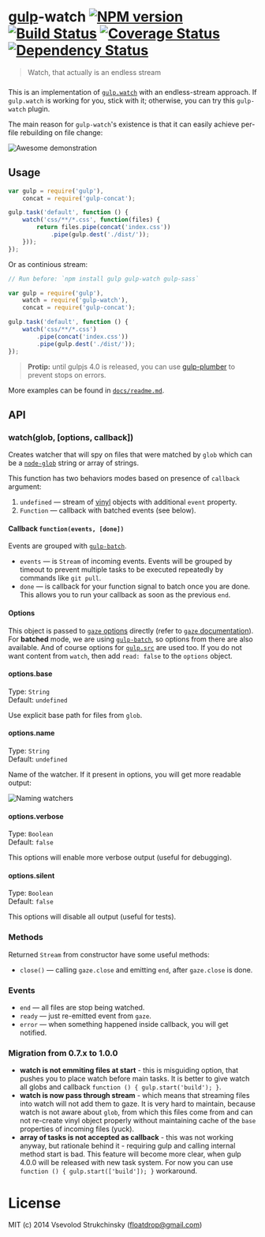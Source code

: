 # [gulp](https://github.com/gulpjs/gulp)-watch [![NPM version][npm-image]][npm-url] [![Build Status][travis-image]][travis-url] [![Coverage Status][coveralls-image]][coveralls-url] [![Dependency Status][depstat-image]][depstat-url]
> Watch, that actually is an endless stream

###  

This is an implementation of [`gulp.watch`](https://github.com/gulpjs/gulp/blob/master/docs/API.md#gulpwatchglob—opts-cb) with an endless-stream approach. If `gulp.watch` is working for you, stick with it; otherwise, you can try this `gulp-watch` plugin.

The main reason for `gulp-watch`'s existence is that it can easily achieve per-file rebuilding on file change:

![Awesome demonstration](https://github.com/floatdrop/gulp-watch/raw/master/img/2014-01-09.gif)

## Usage

```js
var gulp = require('gulp'),
    concat = require('gulp-concat');

gulp.task('default', function () {
    watch('css/**/*.css', function(files) {
        return files.pipe(concat('index.css'))
            .pipe(gulp.dest('./dist/'));
    }));
});
```

Or as continious stream:

```js
// Run before: `npm install gulp gulp-watch gulp-sass`

var gulp = require('gulp'),
    watch = require('gulp-watch'),
    concat = require('gulp-concat');

gulp.task('default', function () {
    watch('css/**/*.css')
        .pipe(concat('index.css'))
        .pipe(gulp.dest('./dist/'));
});
```

> __Protip:__ until gulpjs 4.0 is released, you can use [gulp-plumber](https://github.com/floatdrop/gulp-plumber) to prevent stops on errors.

More examples can be found in [`docs/readme.md`](/docs/readme.md).

## API

### watch(glob, [options, callback])

Creates watcher that will spy on files that were matched by `glob` which can be a [`node-glob`](https://github.com/isaacs/node-glob) string or array of strings.

This function has two behaviors modes based on presence of `callback` argument:

1. `undefined` — stream of [vinyl](https://github.com/wearefractal/vinyl) objects with additional `event` property.
2. `Function` — callback with batched events (see below).

#### Callback `function(events, [done])`

Events are grouped with [`gulp-batch`](https://github.com/floatdrop/gulp-batch).

 * `events` — is `Stream` of incoming events. Events will be grouped by timeout to prevent multiple tasks to be executed repeatedly by commands like `git pull`.
 * `done` — is callback for your function signal to batch once you are done. This allows you to run your callback as soon as the previous `end`.

#### Options

This object is passed to [`gaze` options](https://github.com/shama/gaze#properties) directly (refer to [`gaze` documentation](https://github.com/shama/gaze)). For __batched__ mode, we are using [`gulp-batch`](https://github.com/floatdrop/gulp-batch#api), so options from there are also available. And of course options for [`gulp.src`](https://github.com/gulpjs/gulp#gulpsrcglobs-options) are used too. If you do not want content from `watch`, then add `read: false` to the `options` object.

#### options.base
Type: `String`  
Default: `undefined`

Use explicit base path for files from `glob`.

#### options.name
Type: `String`  
Default: `undefined`

Name of the watcher. If it present in options, you will get more readable output:

![Naming watchers](https://github.com/floatdrop/gulp-watch/raw/master/img/naming.png)

#### options.verbose
Type: `Boolean`  
Default: `false`

This options will enable more verbose output (useful for debugging).

#### options.silent
Type: `Boolean`  
Default: `false`

This options will disable all output (useful for tests).

### Methods

Returned `Stream` from constructor have some useful methods:

 * `close()` — calling `gaze.close` and emitting `end`, after `gaze.close` is done.

### Events

 * `end` — all files are stop being watched.
 * `ready` — just re-emitted event from `gaze`.
 * `error` — when something happened inside callback, you will get notified.

### Migration from 0.7.x to 1.0.0

 * __watch is not emmiting files at start__ - this is misguiding option, that pushes you to place watch before main tasks. It is better to give watch all globs and callback `function () { gulp.start('build'); }`.
 * __watch is now pass through stream__ - which means that streaming files into watch will not add them to gaze. It is very hard to maintain, because watch is not aware about `glob`, from which this files come from and can not re-create vinyl object properly without maintaining cache of the `base` properties of incoming files (yuck).
 * __array of tasks is not accepted as callback__ - this was not working anyway, but rationale behind it - requiring gulp and calling internal method start is bad. This feature will become more clear, when gulp 4.0.0 will be released with new task system. For now you can use `function () { gulp.start(['build']); }` workaround.

# License

MIT (c) 2014 Vsevolod Strukchinsky (floatdrop@gmail.com)

[npm-url]: https://npmjs.org/package/gulp-watch
[npm-image]: http://img.shields.io/npm/v/gulp-watch.svg?style=flat

[travis-url]: https://travis-ci.org/floatdrop/gulp-watch
[travis-image]: http://img.shields.io/travis/floatdrop/gulp-watch.svg?style=flat

[coveralls-url]: https://coveralls.io/r/floatdrop/gulp-watch
[coveralls-image]: http://img.shields.io/coveralls/floatdrop/gulp-watch.svg?style=flat

[depstat-url]: https://david-dm.org/floatdrop/gulp-watch
[depstat-image]: http://img.shields.io/david/floatdrop/gulp-watch.svg?style=flat
